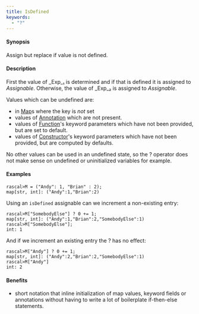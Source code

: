 ```yaml
---
title: IsDefined
keywords:
  - "?"
---
```


#### Synopsis

Assign but replace if value is not defined.

#### Description

First the value of _Exp_₁ is determined and if that is defined it is assigned to _Assignable_. 
Otherwise, the value of _Exp_₂ is assigned to _Assignable_.

Values which can be undefined are:
* in [Map](../../../../Rascal/Expressions/Values/Map/index.md)s where the key is _not_ set
* values of [Annotation](../../../../Rascal/Declarations/Annotation/index.md) which are not present.
* values of [Function](../../../../Rascal/Declarations/Function/index.md)'s keyword parameters which have not been provided, but are set to default.
* values of [Constructor](../../../../Rascal/Expressions/Values/Constructor/index.md)'s keyword parameters which have not been provided, but are computed by defaults.

No other values can be used in an undefined state, so the ? operator does not make sense on undefined or uninitialized variables for example.

#### Examples


```rascal-shell 
rascal>M = ("Andy": 1, "Brian" : 2);
map[str, int]: ("Andy":1,"Brian":2)
```
Using an `isDefined` assignable can we increment a non-existing entry:

```rascal-shell ,continue
rascal>M["SomebodyElse"] ? 0 += 1;
map[str, int]: ("Andy":1,"Brian":2,"SomebodyElse":1)
rascal>M["SomebodyElse"];
int: 1
```
And if we increment an existing entry the ? has no effect:

```rascal-shell ,continue
rascal>M["Andy"] ? 0 += 1;
map[str, int]: ("Andy":2,"Brian":2,"SomebodyElse":1)
rascal>M["Andy"]
int: 2
```

#### Benefits

* short notation that inline initialization of map values, keyword fields or annotations without having to write a lot of boilerplate if-then-else statements. 


